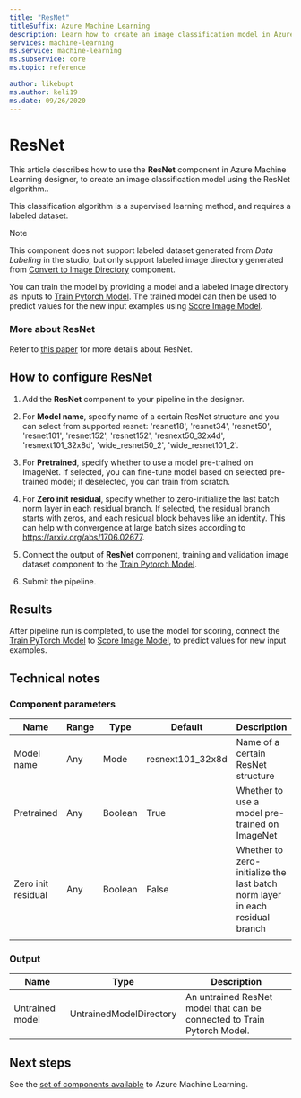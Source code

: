 ```yaml
---
title: "ResNet"
titleSuffix: Azure Machine Learning
description: Learn how to create an image classification model in Azure Machine Learning designer using the ResNet algorithm.
services: machine-learning
ms.service: machine-learning
ms.subservice: core
ms.topic: reference

author: likebupt
ms.author: keli19
ms.date: 09/26/2020
---
```


# ResNet

This article describes how to use the **ResNet** component in Azure Machine Learning designer, to create an image classification model using the ResNet algorithm..  

This classification algorithm is a supervised learning method, and requires a labeled dataset. 
> [!NOTE]
> This component does not support labeled dataset generated from *Data Labeling* in the studio, but only support labeled image directory generated from [Convert to Image Directory](convert-to-image-directory.md) component. 

You can train the model by providing a model and a labeled image directory as inputs to [Train Pytorch Model](train-pytorch-model.md). The trained model can then be used to predict values for the new input examples using [Score Image Model](score-image-model.md).

### More about ResNet

Refer to [this paper](https://pytorch.org/vision/stable/models.html#torchvision.models.resnext101_32x8d) for more details about ResNet.

## How to configure ResNet

1.  Add the **ResNet** component to your pipeline in the designer.  

2.  For **Model name**, specify name of a certain ResNet structure and you can select from supported resnet: 'resnet18', 'resnet34', 'resnet50', 'resnet101', 'resnet152', 'resnet152', 'resnext50\_32x4d', 'resnext101\_32x8d', 'wide_resnet50\_2', 'wide_resnet101\_2'.

3.  For **Pretrained**, specify whether to use a model pre-trained on ImageNet. If selected, you can fine-tune model based on selected pre-trained model; if deselected, you can train from scratch.

4.  For **Zero init residual**, specify whether to zero-initialize the last batch norm layer in each residual branch. If selected, the residual branch starts with zeros, and each residual block behaves like an identity. This can help with convergence at large batch sizes according to https://arxiv.org/abs/1706.02677.

5.  Connect the output of **ResNet** component, training and validation image dataset component to the [Train Pytorch Model](train-pytorch-model.md). 

6.  Submit the pipeline.

## Results

After pipeline run is completed, to use the model for scoring, connect the [Train PyTorch Model](train-pytorch-model.md) to [Score Image Model](score-image-model.md), to predict values for new input examples.

## Technical notes  

###  Component parameters  

| Name       | Range | Type    | Default           | Description                              |
| ---------- | ----- | ------- | ----------------- | ---------------------------------------- |
| Model name | Any   | Mode    | resnext101\_32x8d | Name of a certain ResNet structure       |
| Pretrained | Any   | Boolean | True              | Whether to use a model pre-trained on ImageNet |
| Zero init residual | Any | Boolean | False | Whether to zero-initialize the last batch norm layer in each residual branch |
|            |       |         |                   |                                          |

###  Output  

| Name            | Type                    | Description                              |
| --------------- | ----------------------- | ---------------------------------------- |
| Untrained model | UntrainedModelDirectory | An untrained ResNet model that can be connected to Train Pytorch Model. |

## Next steps

See the [set of components available](component-reference.md) to Azure Machine Learning. 